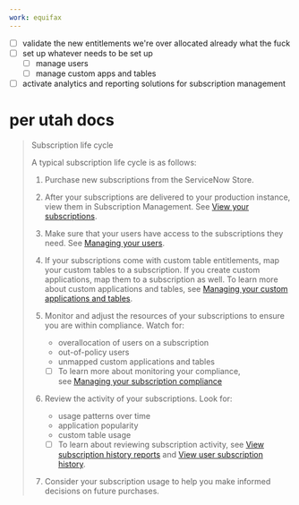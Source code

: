 ```yaml
---
work: equifax
---
```

- [ ] validate the new entitlements 
      we're over allocated already what the fuck
- [ ] set up whatever needs to be set up 
	- [ ] manage users 
	- [ ] manage custom apps and tables 
- [ ] activate analytics and reporting solutions for subscription management

# per utah docs
> Subscription life cycle
> 
> A typical subscription life cycle is as follows:
> 
> 1. Purchase new subscriptions from the ServiceNow Store.
> 2. After your subscriptions are delivered to your production instance, view them in Subscription Management. See [View your subscriptions](https://docs.servicenow.com/bundle/utah-platform-administration/page/administer/subscription-management/task/view-purchased-subscriptions.html "Use the Subscription Overview module to view the subscriptions that your organization has purchased.").
> 3. Make sure that your users have access to the subscriptions they need. See [Managing your users](https://docs.servicenow.com/bundle/utah-platform-administration/page/administer/subscription-management/concept/allocating-users.html "Use Subscription Management to monitor and manage your users and their licenses. Ensure that users have access to the correct applications and monitor over-allocation to stay within compliance.").
> 4. If your subscriptions come with custom table entitlements, map your custom tables to a subscription. If you create custom applications, map them to a subscription as well. To learn more about custom applications and tables, see [Managing your custom applications and tables](https://docs.servicenow.com/bundle/utah-platform-administration/page/administer/subscription-management/concept/allocating-custom-tables-subscr-apps.html "Subscription Management helps you manage and track custom applications and custom tables on your instances.").
> 5. Monitor and adjust the resources of your subscriptions to ensure you are within compliance. Watch for:
>     
>     - overallocation of users on a subscription
>     - out-of-policy users
>     - unmapped custom applications and tables
>     
>     - [ ] To learn more about monitoring your compliance, see [Managing your subscription compliance](https://docs.servicenow.com/bundle/utah-platform-administration/page/administer/subscription-management/concept/monitoring-subscription-allocation.html "With Subscription Management, you can review and monitor your subscription compliance. By monitoring the allocation of users, applications, and tables, you can make better decisions about your subscription purchases and stay within compliance.")
> 6. Review the activity of your subscriptions. Look for:
>     
>     - usage patterns over time
>     - application popularity
>     - custom table usage
>     
>     - [ ] To learn about reviewing subscription activity, see [View subscription history reports](https://docs.servicenow.com/bundle/utah-platform-administration/page/administer/subscription-management/task/view-subscription-history.html "View a subscription's history report to see subscription status, dates, and trend information.") and [View user subscription history](https://docs.servicenow.com/bundle/utah-platform-administration/page/administer/subscription-management/task/view-user-subscription-history.html "View a history of the users allocated to a subscription.").
> 7. Consider your subscription usage to help you make informed decisions on future purchases.